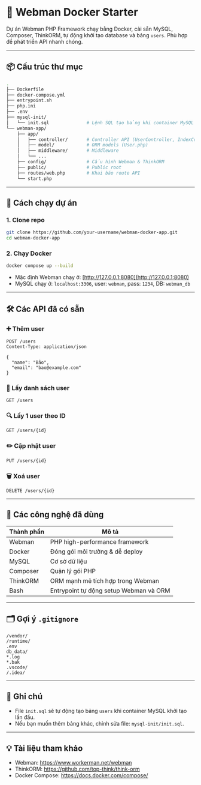 
# 🐘 Webman Docker Starter

Dự án Webman PHP Framework chạy bằng Docker, cài sẵn MySQL, Composer, ThinkORM, tự động khởi tạo database và bảng `users`. Phù hợp để phát triển API nhanh chóng.

---

## 📦 Cấu trúc thư mục

```bash
.
├── Dockerfile
├── docker-compose.yml
├── entrypoint.sh
├── php.ini
├── .env
├── mysql-init/
│   └── init.sql              # Lệnh SQL tạo bảng khi container MySQL khởi động
└── webman-app/
    ├── app/
    │   ├── controller/       # Controller API (UserController, IndexController)
    │   ├── model/            # ORM models (User.php)
    │   ├── middleware/       # Middleware
    │   └── ...
    ├── config/               # Cấu hình Webman & ThinkORM
    ├── public/               # Public root
    ├── routes/web.php        # Khai báo route API
    └── start.php
```

---

## 🚀 Cách chạy dự án

### 1. Clone repo
```bash
git clone https://github.com/your-username/webman-docker-app.git
cd webman-docker-app
```

### 2. Chạy Docker
```bash
docker compose up --build
```

- Mặc định Webman chạy ở: [http://127.0.0.1:8080](http://127.0.0.1:8080)
- MySQL chạy ở: `localhost:3306`, user: `webman`, pass: `1234`, DB: `webman_db`

---

## 🛠️ Các API đã có sẵn

### ➕ Thêm user
```http
POST /users
Content-Type: application/json

{
  "name": "Bảo",
  "email": "bao@example.com"
}
```

### 📄 Lấy danh sách user
```http
GET /users
```

### 🔍 Lấy 1 user theo ID
```http
GET /users/{id}
```

### ✏️ Cập nhật user
```http
PUT /users/{id}
```

### 🗑️ Xoá user
```http
DELETE /users/{id}
```

---

## 🧩 Các công nghệ đã dùng

| Thành phần | Mô tả |
|-----------|-------|
| Webman    | PHP high-performance framework |
| Docker    | Đóng gói môi trường & dễ deploy |
| MySQL     | Cơ sở dữ liệu |
| Composer  | Quản lý gói PHP |
| ThinkORM  | ORM mạnh mẽ tích hợp trong Webman |
| Bash      | Entrypoint tự động setup Webman và ORM |

---

## 🗂️ Gợi ý `.gitignore`

```gitignore
/vendor/
/runtime/
.env
db_data/
*.log
*.bak
.vscode/
/.idea/
```

---

## 📌 Ghi chú

- File `init.sql` sẽ tự động tạo bảng `users` khi container MySQL khởi tạo lần đầu.
- Nếu bạn muốn thêm bảng khác, chỉnh sửa file: `mysql-init/init.sql`.

---

## 💡 Tài liệu tham khảo

- Webman: https://www.workerman.net/webman
- ThinkORM: https://github.com/top-think/think-orm
- Docker Compose: https://docs.docker.com/compose/
